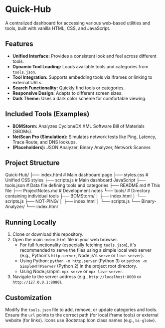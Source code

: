 # Quick-Hub

A centralized dashboard for accessing various web-based utilities and tools, built with vanilla HTML, CSS, and JavaScript.

## Features

*   **Unified Interface:** Provides a consistent look and feel across different tools.
*   **Dynamic Tool Loading:** Loads available tools and categories from `tools.json`.
*   **Tool Integration:** Supports embedding tools via iframes or linking to external URLs.
*   **Search Functionality:** Quickly find tools or categories.
*   **Responsive Design:** Adapts to different screen sizes.
*   **Dark Theme:** Uses a dark color scheme for comfortable viewing.

## Included Tools (Examples)

*   **BOMStorm:** Analyzes CycloneDX XML Software Bill of Materials (SBOMs).
*   **NetScan Pro (Simulation):** Simulates network tests like Ping, Latency, Trace Route, and DNS lookups.
*   **(Placeholders):** JSON Analyzer, Binary Analyzer, Network Scanner.

## Project Structure
Quick-Hub/
├── index.html # Main dashboard page
├── styles.css # Unified CSS styles
├── scripts.js # Main dashboard JavaScript
├── tools.json # Data file defining tools and categories
├── README.md # This file
├── ProjectNotes.md # Development notes
└── tools/ # Directory containing individual tools
├── BOMStorm/
│ ├── index.html
│ └── scripts.js
├── NOT-PING/
│ ├── index.html
│ └── scripts.js
└── Binary-Analyzer/
└── index.html

## Running Locally

1.  Clone or download this repository.
2.  Open the main `index.html` file in your web browser.
    *   For full functionality (especially fetching `tools.json`), it's recommended to serve the files using a simple local web server (e.g., Python's `http.server`, Node.js's `serve` or `live-server`).
      *   Using Python: `python -m http.server` (Python 3) or `python -m SimpleHTTPServer` (Python 2) in the project root directory.
      *   Using Node.js/npm: `npx serve` or `npx live-server`.
3.  Navigate to the server address (e.g., `http://localhost:8000` or `http://127.0.0.1:8080`).

## Customization

Modify the `tools.json` file to add, remove, or update categories and tools. Ensure the `url` points to the correct path (for local iframe tools) or external website (for links). Icons use Bootstrap Icon class names (e.g., `bi-globe`).